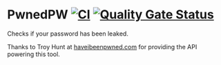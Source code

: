 # PwnedPW [![CI](https://git.tainton.uk/repos/PwnedPW/actions/workflows/ci.yml/badge.svg?branch=main)](https://github.com/luketainton/PwnedPW/actions/workflows/ci.yml) [![Quality Gate Status](https://sonarqube.tainton.uk/api/project_badges/measure?project=PwnedPW&metric=alert_status&token=sqb_346db75c7bffbb9be5ab05e0b97e8c1afc7040a1)](https://sonarqube.tainton.uk/dashboard?id=PwnedPW)

Checks if your password has been leaked.

Thanks to Troy Hunt at [haveibeenpwned.com](https://haveibeenpwned.com) for providing the API powering this tool.
